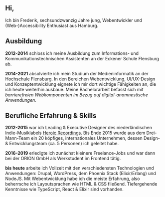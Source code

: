 <h2>Hi,</h2>

Ich bin Frederik, sechsundzwanzig Jahre jung, Webentwickler und (Web-)Accessibility Enthusiast aus Hamburg.

## Ausbildung

**2012-2014** schloss ich meine Ausbildung zum Informations- und Kommunikationstechnischen Assistenten an der Eckener Schule Flensburg ab.

**2014-2021** absolvierte ich mein Studium der Medieninformatik an der Hochschule Flensburg. In den Bereichen Webentwicklung, UI/UX-Design und Konzeptentwicklung eignete ich mir dort wichtige Fähigkeiten an, die ich heute weiterhin ausbaue. Meine Bachelorarbeit befasst sich mit _barrierefreien Webkomponenten im Bezug auf digital-anamnestische Anwendungen_.

## Berufliche Erfahrung & Skills

**2012-2015** war ich Leading & Executive Designer des niederländischen Indie-Musiklabels [Heroic Recordings](https://heroic.family). Bis Ende 2015 wurde aus dem Drei-Mann-Team ein 20 köpfiges, internationales Unternehmen, dessen Design- & Entwicklungsteam (ca. 5 Personen) ich geleitet habe.

**2016-2019** erledigte ich zunächst kleinere Freelance-Jobs und war dann bei der ORION GmbH als Werkstudent im Frontend tätig.

**bis heute** arbeite ich Vollzeit mit den verschiedensten Technologien und Anwendungen: Drupal, WordPress, dem Phoenix Stack (Elixir/Erlang) und NodeJS. Mit Webentwicklung habe ich die meiste Erfahrung, also beherrsche ich Layoutsprachen wie HTML & CSS fließend. Tiefergehende Kenntnisse wie TypeScript, React & Elixir sind vorhanden.
